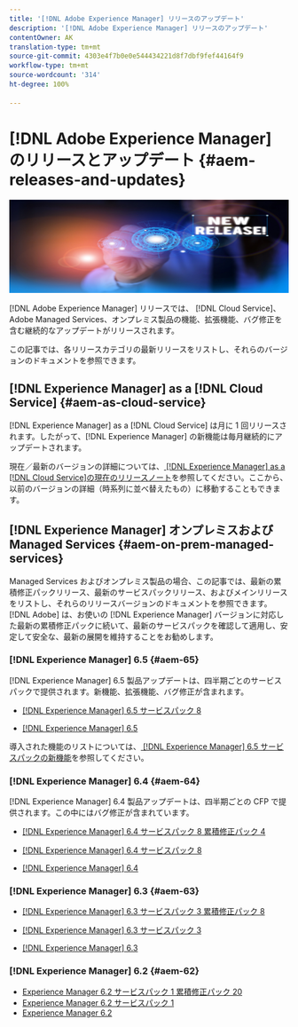 ```yaml
---
title: '[!DNL Adobe Experience Manager] リリースのアップデート'
description: '[!DNL Adobe Experience Manager] リリースのアップデート'
contentOwner: AK
translation-type: tm+mt
source-git-commit: 4303e4f7b0e0e544434221d8f7dbf9fef44164f9
workflow-type: tm+mt
source-wordcount: '314'
ht-degree: 100%

---
```



# [!DNL Adobe Experience Manager] のリリースとアップデート {#aem-releases-and-updates}

![[!DNL Experience Manager] 新リリース](assets/new-aem-releases1.jpeg)

[!DNL Adobe Experience Manager] リリースでは、 [!DNL Cloud Service]、Adobe Managed Services、オンプレミス製品の機能、拡張機能、バグ修正を含む継続的なアップデートがリリースされます。

この記事では、各リリースカテゴリの最新リリースをリストし、それらのバージョンのドキュメントを参照できます。

## [!DNL Experience Manager] as a [!DNL Cloud Service] {#aem-as-cloud-service}

[!DNL Experience Manager] as a [!DNL Cloud Service] は月に 1 回リリースされます。したがって、[!DNL Experience Manager] の新機能は毎月継続的にアップデートされます。

現在／最新のバージョンの詳細については、[ [!DNL Experience Manager] as a [!DNL Cloud Service]の現在のリリースノート](https://experienceleague.adobe.com/docs/experience-manager-cloud-service/release-notes/release-notes/release-notes-current.html?lang=ja)を参照してください。ここから、以前のバージョンの詳細（時系列に並べ替えたもの）に移動することもできます。

## [!DNL Experience Manager] オンプレミスおよび Managed Services {#aem-on-prem-managed-services}

Managed Services およびオンプレミス製品の場合、この記事では、最新の累積修正パックリリース、最新のサービスパックリリース、およびメインリリースをリストし、それらのリリースバージョンのドキュメントを参照できます。[!DNL Adobe] は、お使いの [!DNL Experience Manager] バージョンに対応した最新の累積修正パックに続いて、最新のサービスパックを確認して適用し、安定して安全な、最新の展開を維持することをお勧めします。

### [!DNL Experience Manager] 6.5 {#aem-65}

[!DNL Experience Manager] 6.5 製品アップデートは、四半期ごとのサービスパックで提供されます。新機能、拡張機能、バグ修正が含まれます。

* [[!DNL Experience Manager] 6.5 サービスパック 8](https://experienceleague.adobe.com/docs/experience-manager-65/release-notes/service-pack/sp-release-notes.html?lang=ja)

* [[!DNL Experience Manager] 6.5](https://experienceleague.adobe.com/docs/experience-manager-65/release-notes/release-notes.html?lang=ja)

導入された機能のリストについては、[ [!DNL Experience Manager]  6.5 サービスパックの新機能](https://experienceleague.adobe.com/docs/experience-manager-65/release-notes/service-pack/new-features-latest-service-pack.html?lang=ja)を参照してください。

### [!DNL Experience Manager] 6.4 {#aem-64}

[!DNL Experience Manager] 6.4 製品アップデートは、四半期ごとの CFP で提供されます。この中にはバグ修正が含まれています。

* [[!DNL Experience Manager] 6.4 サービスパック 8 累積修正パック 4](https://experienceleague.adobe.com/docs/experience-manager-64/release-notes/cfp-release-notes.html?lang=ja)

* [[!DNL Experience Manager] 6.4 サービスパック 8](https://experienceleague.adobe.com/docs/experience-manager-64/release-notes/sp-release-notes.html?lang=ja)

* [[!DNL Experience Manager] 6.4](https://experienceleague.adobe.com/docs/experience-manager-64/release-notes/release-notes.html?lang=ja)

### [!DNL Experience Manager] 6.3 {#aem-63}

* [[!DNL Experience Manager] 6.3 サービスパック 3 累積修正パック 8](https://experienceleague.adobe.com/docs/experience-manager-release-information/aem-release-updates/previous-updates/release-notes-aem-6-3-cumulative-fix-pack.html?lang=ja)

* [[!DNL Experience Manager] 6.3 サービスパック 3](https://helpx.adobe.com/jp/experience-manager/6-3/release-notes/sp3-release-notes.html)

* [[!DNL Experience Manager] 6.3](https://helpx.adobe.com/jp/experience-manager/6-3/release-notes.html)

### [!DNL Experience Manager] 6.2 {#aem-62}

<!-- TBD: This content will soon be archived and new links can move to aem-previous-versions.md article. See status in UGP-1894.
-->

* [Experience Manager 6.2 サービスパック 1 累積修正パック 20](https://experienceleague.adobe.com/docs/experience-manager-release-information/aem-release-updates/previous-updates/release-notes-aem-6-2-cumulative-fix-pack.html?lang=ja#previous-updates)
* [Experience Manager 6.2 サービスパック 1](https://helpx.adobe.com/jp/experience-manager/6-2/release-notes/sp1.html)
* [Experience Manager 6.2](https://helpx.adobe.com/jp/experience-manager/6-2/release-notes.html)
